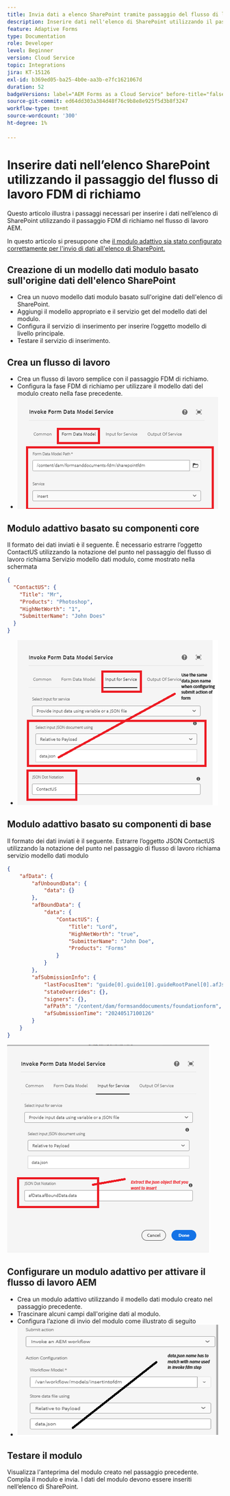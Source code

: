 ```yaml
---
title: Invia dati a elenco SharePoint tramite passaggio del flusso di lavoro
description: Inserire dati nell'elenco di SharePoint utilizzando il passaggio del flusso di lavoro FDM di richiamo
feature: Adaptive Forms
type: Documentation
role: Developer
level: Beginner
version: Cloud Service
topic: Integrations
jira: KT-15126
exl-id: b369ed05-ba25-4b0e-aa3b-e7fc1621067d
duration: 52
badgeVersions: label="AEM Forms as a Cloud Service" before-title="false"
source-git-commit: ed64dd303a384d48f76c9b8e8e925f5d3b8f3247
workflow-type: tm+mt
source-wordcount: '300'
ht-degree: 1%

---
```


# Inserire dati nell’elenco SharePoint utilizzando il passaggio del flusso di lavoro FDM di richiamo


Questo articolo illustra i passaggi necessari per inserire i dati nell’elenco di SharePoint utilizzando il passaggio FDM di richiamo nel flusso di lavoro AEM.

In questo articolo si presuppone che [il modulo adattivo sia stato configurato correttamente per l&#39;invio di dati all&#39;elenco di SharePoint.](https://experienceleague.adobe.com/docs/experience-manager-cloud-service/content/forms/adaptive-forms-authoring/authoring-adaptive-forms-core-components/create-an-adaptive-form-on-forms-cs/configure-submit-actions-core-components.html?lang=en#connect-af-sharepoint-list)


## Creazione di un modello dati modulo basato sull&#39;origine dati dell&#39;elenco SharePoint

* Crea un nuovo modello dati modulo basato sull&#39;origine dati dell&#39;elenco di SharePoint.
* Aggiungi il modello appropriato e il servizio get del modello dati del modulo.
* Configura il servizio di inserimento per inserire l’oggetto modello di livello principale.
* Testare il servizio di inserimento.


## Crea un flusso di lavoro

* Crea un flusso di lavoro semplice con il passaggio FDM di richiamo.
* Configura la fase FDM di richiamo per utilizzare il modello dati del modulo creato nella fase precedente.
* ![fdm-associato](assets/fdm-insert-1.png)

## Modulo adattivo basato su componenti core

Il formato dei dati inviati è il seguente. È necessario estrarre l’oggetto ContactUS utilizzando la notazione del punto nel passaggio del flusso di lavoro richiama Servizio modello dati modulo, come mostrato nella schermata

```json
{
  "ContactUS": {
    "Title": "Mr",
    "Products": "Photoshop",
    "HighNetWorth": "1",
    "SubmitterName": "John Does"
  }
}
```


* ![map-input-parameters](assets/fdm-insert-2.png)


## Modulo adattivo basato su componenti di base

Il formato dei dati inviati è il seguente. Estrarre l’oggetto JSON ContactUS utilizzando la notazione del punto nel passaggio di flusso di lavoro richiama servizio modello dati modulo

```json
{
    "afData": {
        "afUnboundData": {
            "data": {}
        },
        "afBoundData": {
            "data": {
                "ContactUS": {
                    "Title": "Lord",
                    "HighNetWorth": "true",
                    "SubmitterName": "John Doe",
                    "Products": "Forms"
                }
            }
        },
        "afSubmissionInfo": {
            "lastFocusItem": "guide[0].guide1[0].guideRootPanel[0].afJsonSchemaRoot[0]",
            "stateOverrides": {},
            "signers": {},
            "afPath": "/content/dam/formsanddocuments/foundationform",
            "afSubmissionTime": "20240517100126"
        }
    }
}
```

![modulo basato su Foundation](assets/foundation-based-form.png)

## Configurare un modulo adattivo per attivare il flusso di lavoro AEM

* Crea un modulo adattivo utilizzando il modello dati modulo creato nel passaggio precedente.
* Trascinare alcuni campi dall&#39;origine dati al modulo.
* Configura l’azione di invio del modulo come illustrato di seguito
* ![submit-action](assets/configure-af.png)



## Testare il modulo

Visualizza l&#39;anteprima del modulo creato nel passaggio precedente. Compila il modulo e invia. I dati del modulo devono essere inseriti nell’elenco di SharePoint.
